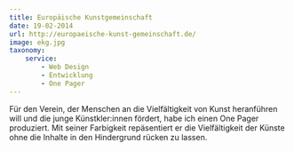 ```yaml
---
title: Europäische Kunstgemeinschaft
date: 19-02-2014
url: http://europaeische-kunst-gemeinschaft.de/
image: ekg.jpg
taxonomy:
    service:
        - Web Design
        - Entwicklung
        - One Pager
---
```

Für den Verein, der Menschen an die Vielfältigkeit von Kunst heranführen will und die junge Künstkler:innen fördert, habe ich einen One Pager produziert. Mit seiner Farbigkeit repäsentiert er die Vielfältigkeit der Künste ohne die Inhalte in den Hindergrund rücken zu lassen.
